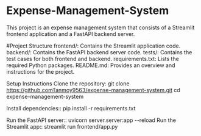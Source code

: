 # Expense-Management-System
This project is an expense management system that consists of a Streamlit frontend application and a FastAPI backend server.

#Project Structure
frontend/: Contains the Streamlit application code.
backend/: Contains the FastAPI backend server code.
tests/: Contains the test cases for both frontend and backend.
requirements.txt: Lists the required Python packages.
README.md: Provides an overview and instructions for the project.

Setup Instructions
Clone the repository:
git clone https://github.comTanmoy9563/expense-management-system.git
cd expense-management-system

Install dependencies::
 pip install -r requirements.txt

Run the FastAPI server::
 uvicorn server.server:app --reload
Run the Streamlit app::
 streamlit run frontend/app.py
